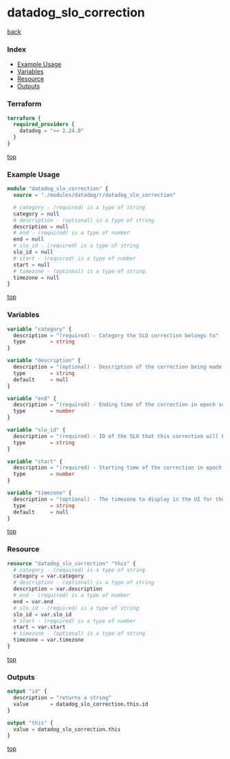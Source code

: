 # datadog_slo_correction

[back](../datadog.md)

### Index

- [Example Usage](#example-usage)
- [Variables](#variables)
- [Resource](#resource)
- [Outputs](#outputs)

### Terraform

```terraform
terraform {
  required_providers {
    datadog = ">= 2.24.0"
  }
}
```

[top](#index)

### Example Usage

```terraform
module "datadog_slo_correction" {
  source = "./modules/datadog/r/datadog_slo_correction"

  # category - (required) is a type of string
  category = null
  # description - (optional) is a type of string
  description = null
  # end - (required) is a type of number
  end = null
  # slo_id - (required) is a type of string
  slo_id = null
  # start - (required) is a type of number
  start = null
  # timezone - (optional) is a type of string
  timezone = null
}
```

[top](#index)

### Variables

```terraform
variable "category" {
  description = "(required) - Category the SLO correction belongs to"
  type        = string
}

variable "description" {
  description = "(optional) - Description of the correction being made."
  type        = string
  default     = null
}

variable "end" {
  description = "(required) - Ending time of the correction in epoch seconds"
  type        = number
}

variable "slo_id" {
  description = "(required) - ID of the SLO that this correction will be applied to"
  type        = string
}

variable "start" {
  description = "(required) - Starting time of the correction in epoch seconds"
  type        = number
}

variable "timezone" {
  description = "(optional) - The timezone to display in the UI for the correction times (defaults to \"UTC\")"
  type        = string
  default     = null
}
```

[top](#index)

### Resource

```terraform
resource "datadog_slo_correction" "this" {
  # category - (required) is a type of string
  category = var.category
  # description - (optional) is a type of string
  description = var.description
  # end - (required) is a type of number
  end = var.end
  # slo_id - (required) is a type of string
  slo_id = var.slo_id
  # start - (required) is a type of number
  start = var.start
  # timezone - (optional) is a type of string
  timezone = var.timezone
}
```

[top](#index)

### Outputs

```terraform
output "id" {
  description = "returns a string"
  value       = datadog_slo_correction.this.id
}

output "this" {
  value = datadog_slo_correction.this
}
```

[top](#index)